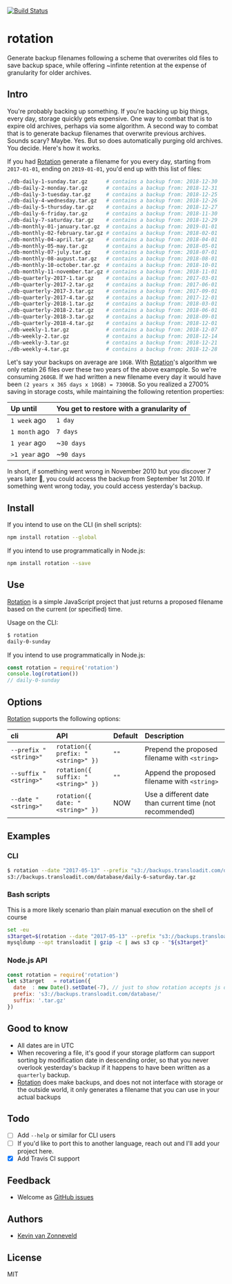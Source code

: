 [![Build Status](https://travis-ci.org/kvz/rotation.svg?branch=master)](https://travis-ci.org/kvz/rotation)

# rotation

Generate backup filenames following a scheme that overwrites old files to save backup space, while offering ~infinte retention at the expense of granularity for older archives.

## Intro

You're probably backing up something. If you're backing up big things, every day, storage quickly
gets expensive. One way to combat that is to expire old archives, perhaps via some algorithm. 
A second way to combat that is to generate backup filenames that overwrite previous archives. 
Sounds scary? Maybe. Yes. But so does automatically purging old archives. You decide. Here's how it works.

If you had [Rotation](https://github.com/kvz/rotation) generate a filename for you every day, starting from `2017-01-01`, ending on `2019-01-01`,
you'd end up with this list of files:

```bash
./db-daily-1-sunday.tar.gz      # contains a backup from: 2018-12-30
./db-daily-2-monday.tar.gz      # contains a backup from: 2018-12-31
./db-daily-3-tuesday.tar.gz     # contains a backup from: 2018-12-25
./db-daily-4-wednesday.tar.gz   # contains a backup from: 2018-12-26
./db-daily-5-thursday.tar.gz    # contains a backup from: 2018-12-27
./db-daily-6-friday.tar.gz      # contains a backup from: 2018-11-30
./db-daily-7-saturday.tar.gz    # contains a backup from: 2018-12-29
./db-monthly-01-january.tar.gz  # contains a backup from: 2019-01-01
./db-monthly-02-february.tar.gz # contains a backup from: 2018-02-01
./db-monthly-04-april.tar.gz    # contains a backup from: 2018-04-01
./db-monthly-05-may.tar.gz      # contains a backup from: 2018-05-01
./db-monthly-07-july.tar.gz     # contains a backup from: 2018-07-01
./db-monthly-08-august.tar.gz   # contains a backup from: 2018-08-01
./db-monthly-10-october.tar.gz  # contains a backup from: 2018-10-01
./db-monthly-11-november.tar.gz # contains a backup from: 2018-11-01
./db-quarterly-2017-1.tar.gz    # contains a backup from: 2017-03-01
./db-quarterly-2017-2.tar.gz    # contains a backup from: 2017-06-01
./db-quarterly-2017-3.tar.gz    # contains a backup from: 2017-09-01
./db-quarterly-2017-4.tar.gz    # contains a backup from: 2017-12-01
./db-quarterly-2018-1.tar.gz    # contains a backup from: 2018-03-01
./db-quarterly-2018-2.tar.gz    # contains a backup from: 2018-06-01
./db-quarterly-2018-3.tar.gz    # contains a backup from: 2018-09-01
./db-quarterly-2018-4.tar.gz    # contains a backup from: 2018-12-01
./db-weekly-1.tar.gz            # contains a backup from: 2018-12-07
./db-weekly-2.tar.gz            # contains a backup from: 2018-12-14
./db-weekly-3.tar.gz            # contains a backup from: 2018-12-21
./db-weekly-4.tar.gz            # contains a backup from: 2018-12-28
```

Let's say your backups on average are `10GB`. With [Rotation](https://github.com/kvz/rotation)'s algorithm we only retain 26 files over these two years of the above exampple. So we're consuming `260GB`. If we had written a new filename every day it would have been `(2 years x 365 days x 10GB) = 7300GB`. So you realized a 2700% saving in storage costs, while maintaining the following retention properties:

| Up until      | You get to restore with a granularity of |
|:--------------|:-----------------------------------------|
| `1 week` ago  | `1 day`                                  |
| `1 month` ago | `7 days`                                 |
| `1 year` ago  | ~`30 days`                               |
| `>1 year` ago | ~`90 days`                               |

In short, if something went wrong in November 2010 but you discover 7 years later :thinking:, you could access the backup from September 1st 2010. If something went wrong today, you could access yesterday's backup.

## Install

If you intend to use on the CLI (in shell scripts):

```bash
npm install rotation --global
```

If you intend to use programmatically in Node.js:

```bash
npm install rotation --save
```

## Use

[Rotation](https://github.com/kvz/rotation) is a simple JavaScript project that just returns a proposed filename based on the current (or specified) time. 

Usage on the CLI:

```bash
$ rotation
daily-0-sunday
```

If you intend to use programmatically in Node.js:

```javascript
const rotation = require('rotation')
console.log(rotation())
// daily-0-sunday
```

## Options

[Rotation](https://github.com/kvz/rotation) supports the following options:

| cli                   | API                                | Default | Description                                              |
|:----------------------|:-----------------------------------|:--------|:---------------------------------------------------------|
| `--prefix "<string>"` | `rotation({ prefix: "<string>" })` | `""`    | Prepend the proposed filename with `<string>`            |
| `--suffix "<string>"` | `rotation({ suffix: "<string>" })` | `""`    | Append the proposed filename with `<string>`             |
| `--date "<string>"`   | `rotation({ date: "<string>" })`   | NOW     | Use a different date than current time (not recommended) |

## Examples

### CLI

```bash
$ rotation --date "2017-05-13" --prefix "s3://backups.transloadit.com/database/" --suffix ".tar.gz"
s3://backups.transloadit.com/database/daily-6-saturday.tar.gz
```

### Bash scripts

This is a more likely scenario than plain manual execution on the shell of course

```bash
set -eu
s3target=$(rotation --date "2017-05-13" --prefix "s3://backups.transloadit.com/database/" --suffix ".tar.gz")
mysqldump --opt transloadit | gzip -c | aws s3 cp - "${s3target}"
```

### Node.js API

```javascript
const rotation = require('rotation')
let s3target   = rotation({
  date  : new Date().setDate(-7), // just to show rotation accepts js dates
  prefix: 's3://backups.transloadit.com/database/'
  suffix: '.tar.gz'
})
```

## Good to know

- All dates are in UTC
- When recovering a file, it's good if your storage platform can support sorting by modification date in descending order, so that you never overlook yesterday's backup if it happens to have been written as a `quarterly` backup.
- [Rotation](https://github.com/kvz/rotation) does make backups, and does not not interface with storage or the outside world, it only generates a filename that you can use in your actual backups

## Todo

- [ ] Add `--help` or similar for CLI users
- [ ] If you'd like to port this to another language, reach out and I'll add your project here.
- [x] Add Travis CI support

## Feedback

- Welcome as [GitHub issues](https://github.com/kvz/rotation/issues/new)

## Authors

- [Kevin van Zonneveld](https://twitter.com/kvz)

## License

MIT
